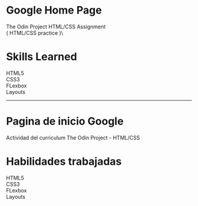 # Google Home Page
The Odin Project HTML/CSS  Assignment\
( HTML/CSS practice )\
# Skills Learned
HTML5\
CSS3\
FLexbox\
Layouts

***

# Pagina de inicio Google
Actividad del curriculum The Odin Project - HTML/CSS
# Habilidades trabajadas
HTML5\
CSS3\
FLexbox\
Layouts
